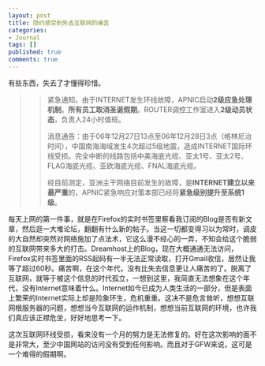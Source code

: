```yaml
---
layout: post
title: 隐约感受到失去互联网的痛苦
categories:
- Journal
tags: []
published: true
comments: true
---
```

<p><p>有些东西，失去了才懂得珍惜。</p><blockquote><blockquote> <p>紧急通知。由于INTERNET发生环线故障，APNIC启动<strong>2级应急处理机制</strong>。<strong>所有员工取消圣诞假期</strong>。ROUTER调控工作室进入<strong>2级动员状态</strong>，负责人24小时值班。 </p> <p>消息通告：由于06年12月27日13点至06年12月28日3点（格林尼治时间），中国南海海域发生4次超过5级地震，造成INTERNET国际环线受损。完全中断的线路包括中美海底光缆、亚太1号、亚太2号、FLAG海底光缆、亚欧海底光缆、FNAL海底光缆。</p><p>经目前测定，亚洲主干网络目前发生的故障，是<strong>INTERNET建立以来最严重</strong>的，APNIC紧急响应对策本部已经将<strong>紧急级别提升至系统1级</strong>。&nbsp;</p></blockquote></blockquote><p>每天上网的第一件事，就是在Firefox的实时书签里察看我订阅的Blog是否有新文章，然后逛一大堆论坛，翻翻有什么新的帖子。当这一切都变得习以为常时，调皮的大自然却突然对网络施加了点法术，它这么漫不经心的一弄，不知会给这个脆弱的互联网带来多大的打击。Dreamhost上的Blog，现在大概通通无法访问，Firefox实时书签里面的RSS起码有一半无法正常读取，打开Gmail收信，居然让我等了超过60秒。痛苦啊，在这个年代，没有比失去信息更让人痛苦的了。脱离了互联网，就等于被这个信息的时代孤立，一想到这里，我简直无法想象在这个年代，没有Internet意味着什么。Internet如今已成为人类生活的一部分，但是表面上繁荣的Internet实际上却是险象环生，危机重重。这决不是危言耸听，想想互联网根服务器的问题，想想当今互联网的运作机制，想想当前互联网的环境，也许我们真应该正襟危坐，好好地思考一下。</p><p>这次互联网环线受损，看来没有一个月的努力是无法修复的。好在这次影响的面不是非常大，至少中国网站的访问没有受到任何影响。而且对于GFW来说，这可是一个难得的假期啊。</p></p>

